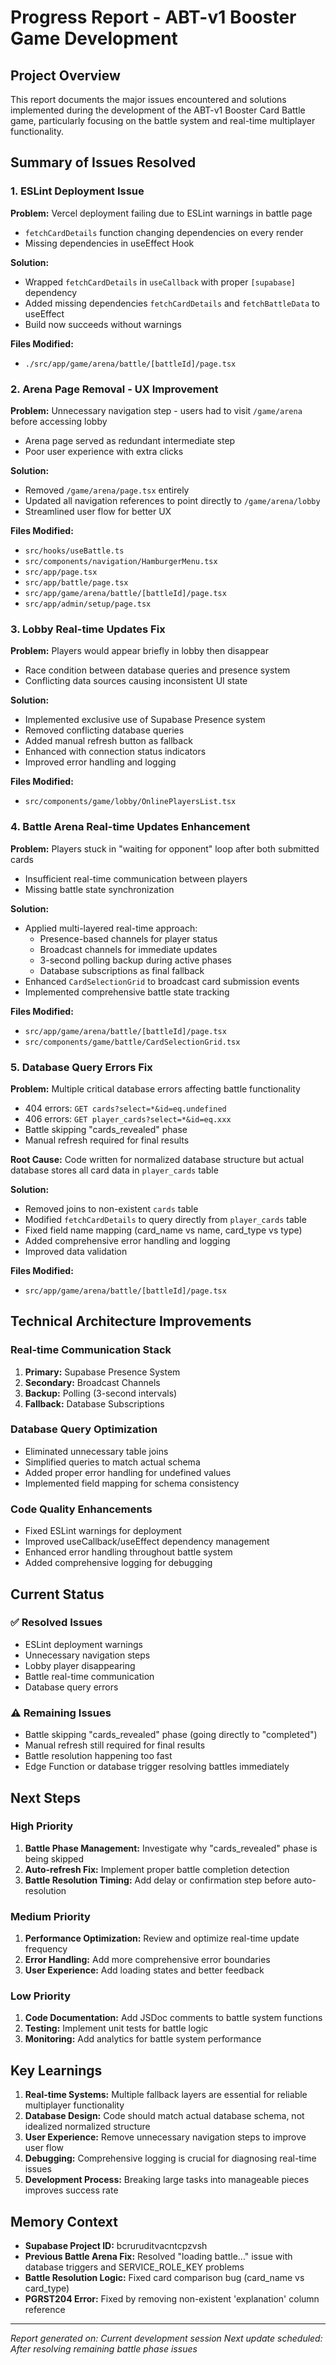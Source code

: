 # Progress Report - ABT-v1 Booster Game Development

## Project Overview
This report documents the major issues encountered and solutions implemented during the development of the ABT-v1 Booster Card Battle game, particularly focusing on the battle system and real-time multiplayer functionality.

## Summary of Issues Resolved

### 1. ESLint Deployment Issue
**Problem:** Vercel deployment failing due to ESLint warnings in battle page
- `fetchCardDetails` function changing dependencies on every render
- Missing dependencies in useEffect Hook

**Solution:** 
- Wrapped `fetchCardDetails` in `useCallback` with proper `[supabase]` dependency
- Added missing dependencies `fetchCardDetails` and `fetchBattleData` to useEffect
- Build now succeeds without warnings

**Files Modified:**
- `./src/app/game/arena/battle/[battleId]/page.tsx`

### 2. Arena Page Removal - UX Improvement
**Problem:** Unnecessary navigation step - users had to visit `/game/arena` before accessing lobby
- Arena page served as redundant intermediate step
- Poor user experience with extra clicks

**Solution:**
- Removed `/game/arena/page.tsx` entirely
- Updated all navigation references to point directly to `/game/arena/lobby`
- Streamlined user flow for better UX

**Files Modified:**
- `src/hooks/useBattle.ts`
- `src/components/navigation/HamburgerMenu.tsx`
- `src/app/page.tsx`
- `src/app/battle/page.tsx`
- `src/app/game/arena/battle/[battleId]/page.tsx`
- `src/app/admin/setup/page.tsx`

### 3. Lobby Real-time Updates Fix
**Problem:** Players would appear briefly in lobby then disappear
- Race condition between database queries and presence system
- Conflicting data sources causing inconsistent UI state

**Solution:**
- Implemented exclusive use of Supabase Presence system
- Removed conflicting database queries
- Added manual refresh button as fallback
- Enhanced with connection status indicators
- Improved error handling and logging

**Files Modified:**
- `src/components/game/lobby/OnlinePlayersList.tsx`

### 4. Battle Arena Real-time Updates Enhancement
**Problem:** Players stuck in "waiting for opponent" loop after both submitted cards
- Insufficient real-time communication between players
- Missing battle state synchronization

**Solution:**
- Applied multi-layered real-time approach:
  - Presence-based channels for player status
  - Broadcast channels for immediate updates
  - 3-second polling backup during active phases
  - Database subscriptions as final fallback
- Enhanced `CardSelectionGrid` to broadcast card submission events
- Implemented comprehensive battle state tracking

**Files Modified:**
- `src/app/game/arena/battle/[battleId]/page.tsx`
- `src/components/game/battle/CardSelectionGrid.tsx`

### 5. Database Query Errors Fix
**Problem:** Multiple critical database errors affecting battle functionality
- 404 errors: `GET cards?select=*&id=eq.undefined`
- 406 errors: `GET player_cards?select=*&id=eq.xxx`
- Battle skipping "cards_revealed" phase
- Manual refresh required for final results

**Root Cause:** Code written for normalized database structure but actual database stores all card data in `player_cards` table

**Solution:**
- Removed joins to non-existent `cards` table
- Modified `fetchCardDetails` to query directly from `player_cards` table
- Fixed field name mapping (card_name vs name, card_type vs type)
- Added comprehensive error handling and logging
- Improved data validation

**Files Modified:**
- `src/app/game/arena/battle/[battleId]/page.tsx`

## Technical Architecture Improvements

### Real-time Communication Stack
1. **Primary:** Supabase Presence System
2. **Secondary:** Broadcast Channels
3. **Backup:** Polling (3-second intervals)
4. **Fallback:** Database Subscriptions

### Database Query Optimization
- Eliminated unnecessary table joins
- Simplified queries to match actual schema
- Added proper error handling for undefined values
- Implemented field mapping for schema consistency

### Code Quality Enhancements
- Fixed ESLint warnings for deployment
- Improved useCallback/useEffect dependency management
- Enhanced error handling throughout battle system
- Added comprehensive logging for debugging

## Current Status

### ✅ Resolved Issues
- ESLint deployment warnings
- Unnecessary navigation steps
- Lobby player disappearing
- Battle real-time communication
- Database query errors

### ⚠️ Remaining Issues
- Battle skipping "cards_revealed" phase (going directly to "completed")
- Manual refresh still required for final results
- Battle resolution happening too fast
- Edge Function or database trigger resolving battles immediately

## Next Steps

### High Priority
1. **Battle Phase Management:** Investigate why "cards_revealed" phase is being skipped
2. **Auto-refresh Fix:** Implement proper battle completion detection
3. **Battle Resolution Timing:** Add delay or confirmation step before auto-resolution

### Medium Priority
1. **Performance Optimization:** Review and optimize real-time update frequency
2. **Error Handling:** Add more comprehensive error boundaries
3. **User Experience:** Add loading states and better feedback

### Low Priority
1. **Code Documentation:** Add JSDoc comments to battle system functions
2. **Testing:** Implement unit tests for battle logic
3. **Monitoring:** Add analytics for battle system performance

## Key Learnings

1. **Real-time Systems:** Multiple fallback layers are essential for reliable multiplayer functionality
2. **Database Design:** Code should match actual database schema, not idealized normalized structure
3. **User Experience:** Remove unnecessary navigation steps to improve user flow
4. **Debugging:** Comprehensive logging is crucial for diagnosing real-time issues
5. **Development Process:** Breaking large tasks into manageable pieces improves success rate

## Memory Context
- **Supabase Project ID:** bcruruditvacntcpzvsh
- **Previous Battle Arena Fix:** Resolved "loading battle..." issue with database triggers and SERVICE_ROLE_KEY problems
- **Battle Resolution Logic:** Fixed card comparison bug (card_name vs card_type)
- **PGRST204 Error:** Fixed by removing non-existent 'explanation' column reference

---

*Report generated on: Current development session*
*Next update scheduled: After resolving remaining battle phase issues*
